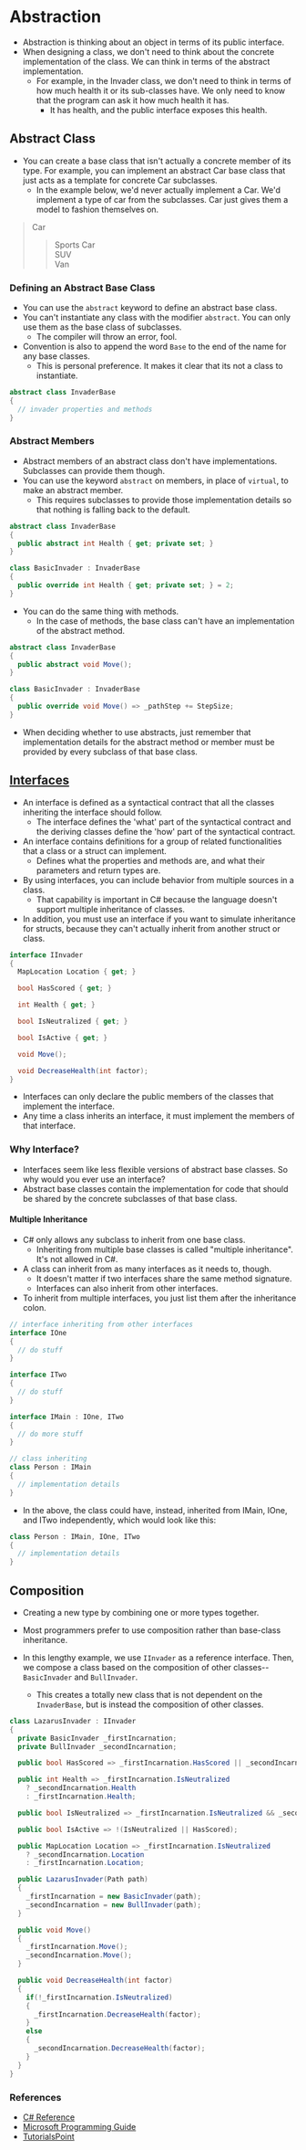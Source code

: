 # Abstraction

- Abstraction is thinking about an object in terms of its public interface.
- When designing a class, we don't need to think about the concrete implementation of the class. We can think in terms of the abstract implementation.
  - For example, in the Invader class, we don't need to think in terms of how much health it or its sub-classes have. We only need to know that the program can ask it how much health it has.
    - It has health, and the public interface exposes this health.

## Abstract Class

- You can create a base class that isn't actually a concrete member of its type. For example, you can implement an abstract Car base class that just acts as a template for concrete Car subclasses.
  - In the example below, we'd never actually implement a Car. We'd implement a type of car from the subclasses. Car just gives them a model to fashion themselves on.

> Car
>
> > Sports Car  
> > SUV  
> > Van

### Defining an Abstract Base Class

- You can use the `abstract` keyword to define an abstract base class.
- You can't instantiate any class with the modifier `abstract`. You can only use them as the base class of subclasses.
  - The compiler will throw an error, fool.
- Convention is also to append the word `Base` to the end of the name for any base classes.
  - This is personal preference. It makes it clear that its not a class to instantiate.

```c#
abstract class InvaderBase
{
  // invader properties and methods
}
```

### Abstract Members

- Abstract members of an abstract class don't have implementations. Subclasses can provide them though.
- You can use the keyword `abstract` on members, in place of `virtual`, to make an abstract member.
  - This requires subclasses to provide those implementation details so that nothing is falling back to the default.

```c#
abstract class InvaderBase
{
  public abstract int Health { get; private set; }
}

class BasicInvader : InvaderBase
{
  public override int Health { get; private set; } = 2;
}
```

- You can do the same thing with methods.
  - In the case of methods, the base class can't have an implementation of the abstract method.

```c#
abstract class InvaderBase
{
  public abstract void Move();
}

class BasicInvader : InvaderBase
{
  public override void Move() => _pathStep += StepSize;
}
```

- When deciding whether to use abstracts, just remember that implementation details for the abstract method or member must be provided by every subclass of that base class.

## [Interfaces](https://docs.microsoft.com/en-us/dotnet/csharp/programming-guide/interfaces/)

- An interface is defined as a syntactical contract that all the classes inheriting the interface should follow.
  - The interface defines the 'what' part of the syntactical contract and the deriving classes define the 'how' part of the syntactical contract.
- An interface contains definitions for a group of related functionalities that a class or a struct can implement.
  - Defines what the properties and methods are, and what their parameters and return types are.
- By using interfaces, you can include behavior from multiple sources in a class.
  - That capability is important in C# because the language doesn't support multiple inheritance of classes.
- In addition, you must use an interface if you want to simulate inheritance for structs, because they can't actually inherit from another struct or class.

```c#
interface IInvader
{
  MapLocation Location { get; }

  bool HasScored { get; }

  int Health { get; }

  bool IsNeutralized { get; }

  bool IsActive { get; }

  void Move();

  void DecreaseHealth(int factor);
}
```

- Interfaces can only declare the public members of the classes that implement the interface.
- Any time a class inherits an interface, it must implement the members of that interface.

### Why Interface?

- Interfaces seem like less flexible versions of abstract base classes. So why would you ever use an interface?
- Abstract base classes contain the implementation for code that should be shared by the concrete subclasses of that base class.

#### Multiple Inheritance

- C# only allows any subclass to inherit from one base class.
  - Inheriting from multiple base classes is called "multiple inheritance". It's not allowed in C#.
- A class can inherit from as many interfaces as it needs to, though.
  - It doesn't matter if two interfaces share the same method signature.
  - Interfaces can also inherit from other interfaces.
- To inherit from multiple interfaces, you just list them after the inheritance colon.

```c#
// interface inheriting from other interfaces
interface IOne
{
  // do stuff
}

interface ITwo
{
  // do stuff
}

interface IMain : IOne, ITwo
{
  // do more stuff
}

// class inheriting
class Person : IMain
{
  // implementation details
}
```

- In the above, the class could have, instead, inherited from IMain, IOne, and ITwo independently, which would look like this:

```c#
class Person : IMain, IOne, ITwo
{
  // implementation details
}
```

## Composition

- Creating a new type by combining one or more types together.
- Most programmers prefer to use composition rather than base-class inheritance.

- In this lengthy example, we use `IInvader` as a reference interface. Then, we compose a class based on the composition of other classes--`BasicInvader` and `BullInvader`.
  - This creates a totally new class that is not dependent on the `InvaderBase`, but is instead the composition of other classes.

```c#
class LazarusInvader : IInvader
{
  private BasicInvader _firstIncarnation;
  private BullInvader _secondIncarnation;

  public bool HasScored => _firstIncarnation.HasScored || _secondIncarnation.HasScored;

  public int Health => _firstIncarnation.IsNeutralized
    ? _secondIncarnation.Health
    : _firstIncarnation.Health;

  public bool IsNeutralized => _firstIncarnation.IsNeutralized && _secondIncarnation.IsNeutralized;

  public bool IsActive => !(IsNeutralized || HasScored);

  public MapLocation Location => _firstIncarnation.IsNeutralized
    ? _secondIncarnation.Location
    : _firstIncarnation.Location;

  public LazarusInvader(Path path)
  {
    _firstIncarnation = new BasicInvader(path);
    _secondIncarnation = new BullInvader(path);
  }

  public void Move()
  {
    _firstIncarnation.Move();
    _secondIncarnation.Move();
  }

  public void DecreaseHealth(int factor)
  {
    if(!_firstIncarnation.IsNeutralized)
    {
      _firstIncarnation.DecreaseHealth(factor);
    }
    else
    {
      _secondIncarnation.DecreaseHealth(factor);
    }
  }
}
```

### References

- [C# Reference](https://docs.microsoft.com/en-us/dotnet/csharp/language-reference/keywords/interface)
- [Microsoft Programming Guide](https://docs.microsoft.com/en-us/dotnet/csharp/programming-guide/interfaces/)
- [TutorialsPoint](https://www.tutorialspoint.com/csharp/csharp_interfaces.htm)
